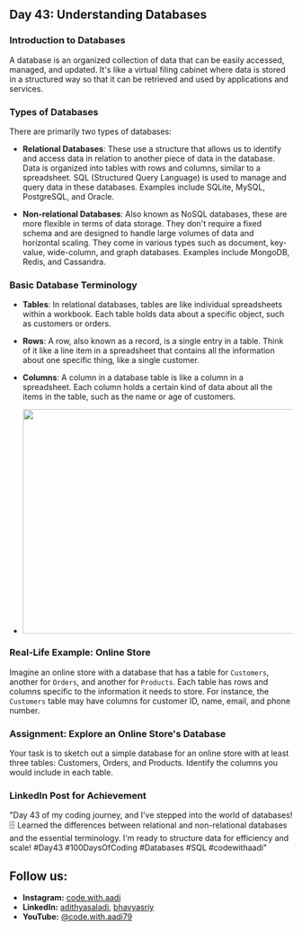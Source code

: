 ## Day 43: Understanding Databases

### Introduction to Databases

A database is an organized collection of data that can be easily accessed, managed, and updated. It's like a virtual filing cabinet where data is stored in a structured way so that it can be retrieved and used by applications and services.

### Types of Databases

There are primarily two types of databases: 

- **Relational Databases**: These use a structure that allows us to identify and access data in relation to another piece of data in the database. Data is organized into tables with rows and columns, similar to a spreadsheet. SQL (Structured Query Language) is used to manage and query data in these databases. Examples include SQLite, MySQL, PostgreSQL, and Oracle.

- **Non-relational Databases**: Also known as NoSQL databases, these are more flexible in terms of data storage. They don't require a fixed schema and are designed to handle large volumes of data and horizontal scaling. They come in various types such as document, key-value, wide-column, and graph databases. Examples include MongoDB, Redis, and Cassandra.

### Basic Database Terminology

- **Tables**: In relational databases, tables are like individual spreadsheets within a workbook. Each table holds data about a specific object, such as customers or orders.
  
- **Rows**: A row, also known as a record, is a single entry in a table. Think of it like a line item in a spreadsheet that contains all the information about one specific thing, like a single customer.

- **Columns**: A column in a database table is like a column in a spreadsheet. Each column holds a certain kind of data about all the items in the table, such as the name or age of customers.

- <center><img src="https://github.com/adithyasai/100daysofcodingchallenge/blob/main/images/week7_ss1.jpeg" width="800" height="400"></center>

### Real-Life Example: Online Store

Imagine an online store with a database that has a table for `Customers`, another for `Orders`, and another for `Products`. Each table has rows and columns specific to the information it needs to store. For instance, the `Customers` table may have columns for customer ID, name, email, and phone number.

### Assignment: Explore an Online Store's Database

Your task is to sketch out a simple database for an online store with at least three tables: Customers, Orders, and Products. Identify the columns you would include in each table.

### LinkedIn Post for Achievement

"Day 43 of my coding journey, and I've stepped into the world of databases! 🗄️ Learned the differences between relational and non-relational databases and the essential terminology. I'm ready to structure data for efficiency and scale! #Day43 #100DaysOfCoding #Databases #SQL #codewithaadi"

## Follow us:

- **Instagram:** [code.with.aadi](https://www.instagram.com/code.with.aadi/)
- **LinkedIn:** [adithyasaladi](https://www.linkedin.com/in/adithyasaladi/), [bhavyasriy](https://www.linkedin.com/in/bhavyasriy/)
- **YouTube:** [@code.with.aadi79](https://www.youtube.com/@Code.with.aadi79)